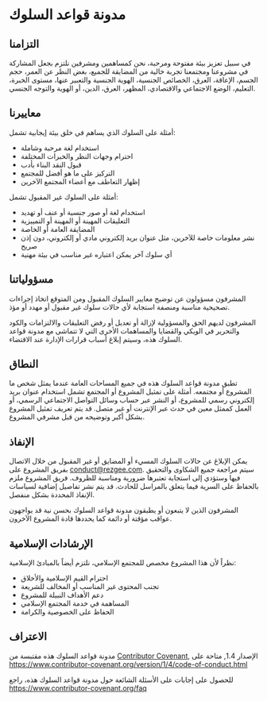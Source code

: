 # مدونة قواعد السلوك

## التزامنا

في سبيل تعزيز بيئة مفتوحة ومرحبة، نحن كمساهمين ومشرفين نلتزم بجعل المشاركة في مشروعنا ومجتمعنا تجربة خالية من المضايقة للجميع، بغض النظر عن العمر، حجم الجسم، الإعاقة، العرق، الخصائص الجنسية، الهوية الجنسية والتعبير عنها، مستوى الخبرة، التعليم، الوضع الاجتماعي والاقتصادي، المظهر، العرق، الدين، أو الهوية والتوجه الجنسي.

## معاييرنا

أمثلة على السلوك الذي يساهم في خلق بيئة إيجابية تشمل:

- استخدام لغة مرحبة وشاملة
- احترام وجهات النظر والخبرات المختلفة
- قبول النقد البناء بأدب
- التركيز على ما هو أفضل للمجتمع
- إظهار التعاطف مع أعضاء المجتمع الآخرين

أمثلة على السلوك غير المقبول تشمل:

- استخدام لغة أو صور جنسية أو عنف أو تهديد
- التعليقات المهينة أو المهينة أو التمييزية
- المضايقة العامة أو الخاصة
- نشر معلومات خاصة للآخرين، مثل عنوان بريد إلكتروني مادي أو إلكتروني، دون إذن صريح
- أي سلوك آخر يمكن اعتباره غير مناسب في بيئة مهنية

## مسؤولياتنا

المشرفون مسؤولون عن توضيح معايير السلوك المقبول ومن المتوقع اتخاذ إجراءات تصحيحية مناسبة ومنصفة استجابة لأي حالات سلوك غير مقبول أو مهدد أو مؤذ.

المشرفون لديهم الحق والمسؤولية لإزالة أو تعديل أو رفض التعليقات والالتزامات والكود والتحرير في الويكي والقضايا والمساهمات الأخرى التي لا تتماشى مع مدونة قواعد السلوك هذه، وسيتم إبلاغ أسباب قرارات الإدارة عند الاقتضاء.

## النطاق

تطبق مدونة قواعد السلوك هذه في جميع المساحات العامة عندما يمثل شخص ما المشروع أو مجتمعه. أمثلة على تمثيل المشروع أو المجتمع تشمل استخدام عنوان بريد إلكتروني رسمي للمشروع، أو النشر عبر حساب وسائل التواصل الاجتماعي الرسمي، أو العمل كممثل معين في حدث عبر الإنترنت أو غير متصل. قد يتم تعريف تمثيل المشروع بشكل أكبر وتوضيحه من قبل مشرفي المشروع.

## الإنفاذ

يمكن الإبلاغ عن حالات السلوك المسيء أو المضايق أو غير المقبول من خلال الاتصال بفريق المشروع على conduct@rezgee.com. سيتم مراجعة جميع الشكاوى والتحقيق فيها وستؤدي إلى استجابة تعتبرها ضرورية ومناسبة للظروف. فريق المشروع ملزم بالحفاظ على السرية فيما يتعلق بالمراسل للحادث. قد يتم نشر تفاصيل إضافية لسياسات الإنفاذ المحددة بشكل منفصل.

المشرفون الذين لا يتبعون أو يطبقون مدونة قواعد السلوك بحسن نية قد يواجهون عواقب مؤقتة أو دائمة كما يحددها قادة المشروع الآخرون.

## الإرشادات الإسلامية

نظراً لأن هذا المشروع مخصص للمجتمع الإسلامي، نلتزم أيضاً بالمبادئ الإسلامية:

- احترام القيم الإسلامية والأخلاق
- تجنب المحتوى غير المناسب أو المخالف للشريعة
- دعم الأهداف النبيلة للمشروع
- المساهمة في خدمة المجتمع الإسلامي
- الحفاظ على الخصوصية والكرامة

## الاعتراف

مدونة قواعد السلوك هذه مقتبسة من [Contributor Covenant][homepage], الإصدار 1.4,
متاحة على https://www.contributor-covenant.org/version/1/4/code-of-conduct.html

[homepage]: https://www.contributor-covenant.org

للحصول على إجابات على الأسئلة الشائعة حول مدونة قواعد السلوك هذه، راجع
https://www.contributor-covenant.org/faq
